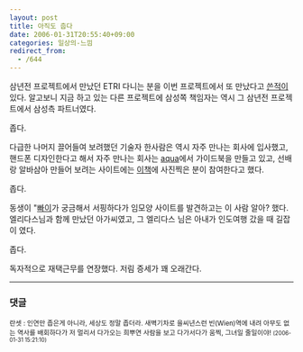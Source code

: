 ```yaml
---
layout: post
title: 아직도 춥다
date: 2006-01-31T20:55:40+09:00
categories: 일상의-느낌
redirect_from:
  - /644
---
```


삼년전 프로젝트에서 만났던 ETRI 다니는 분을 이번 프로젝트에서 또 만났다고 <a href="http://jinto.pe.kr/638" target="_blank">쓴적이</a>있다. 알고보니 지금 하고 있는 다른 프로젝트에 삼성쪽 책임자는 역시 그 삼년전 프로젝트에서 삼성측 파트너였다.

좁다.

다급한 나머지 끌어들여 보려했던 기술자 한사람은 역시 자주 만나는 회사에 입사했고, 핸드폰 디자인한다고 해서 자주 만나는 회사는 <a href="http://aq.co.kr" target="bb">aqua</a>에서 가이드북을 만들고 있고, 선배랑 알바삼아 만들어 보려는 사이트에는 <a href="http://jinto.pe.kr/642" target="_blank">이책</a>에 사진찍은 분이 참여한다고 했다.

좁다.

동생이 "<a href="http://jinto.pe.kr/485" target="_blank">빠이</a>가 궁금해서 서핑하다가 임모양 사이트를 발견하고는 이 사람 알아? 했다. 엘리다스님과 함께 만났던 아가씨였고, 그 엘리다스 님은 아내가 인도여행 갔을 때 길잡이 였다.

좁다.

독자적으로 재택근무를 연장했다. 저림 증세가 꽤 오래간다.

* * *

### 댓글



<!--- cmt:1057 --->
<!--- mail: --->
<!--- parent:0 --->

<small class=comment>란셋 : 인연만 좁은게 아니라, 세상도 정말 좁더라. 새벽기차로 을씨년스런 빈(Wien)역에 내려 아무도 없는 역사를 배회하다가 저 멀리서 다가오는 희뿌연 사람을 보고 다가서다가 움찍, 그녀일 줄일이야! <small>(2006-01-31 15:21:10)</small></small>

